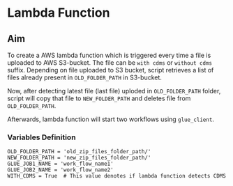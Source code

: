 
# Lambda Function

## Aim

To create a AWS lambda function which is triggered every time a file is uploaded to AWS S3-bucket. The file can be `with cdms` or `without cdms` suffix. Depending on file uploaded to S3 bucket, script retrieves a list of files already present in `OLD_FOLDER_PATH` in S3-bucket. 

Now, after detecting latest file (last file) uploded in `OLD_FOLDER_PATH` folder, script will copy that file to `NEW_FOLDER_PATH` and deletes file from `OLD_FOLDER_PATH`. 

Afterwards, lambda function will start two workflows using `glue_client`.

### Variables Definition

```
OLD_FOLDER_PATH = 'old_zip_files_folder_path/'
NEW_FOLDER_PATH = 'new_zip_files_folder_path/'
GLUE_JOB1_NAME = 'work_flow_name1'
GLUE_JOB2_NAME = 'work_flow_name2'
WITH_CDMS = True  # This value denotes if lambda function detects CDMS
```
